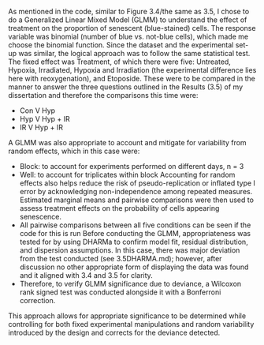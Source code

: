 As mentioned in the code, similar to Figure 3.4/the same as 3.5, I chose to do a Generalized Linear Mixed Model (GLMM) to understand the effect of treatment on the proportion of senescent (blue-stained) cells. The response variable was binomial (number of blue vs. not-blue cells), which made me choose the binomial function.
Since the dataset and the experimental set-up was similar, the logical approach was to follow the same statistical test.
The fixed effect was Treatment, of which there were five: Untreated, Hypoxia, Irradiated, Hypoxia and Irradiation (the experimental difference lies here with reoxygenation), and Etoposide.
These were to be compared in the manner to answer the three questions outlined in the Results (3.5) of my dissertation and therefore the comparisons this time were:
- Con V Hyp
- Hyp V Hyp + IR
- IR V Hyp + IR
  
A GLMM was also appropriate to account and mitigate for variability from random effects, which in this case were:
- Block: to account for experiments performed on different days, n = 3
- Well: to account for triplicates within block
Accounting for random effects also helps reduce the risk of pseudo-replication or inflated type I error by acknowledging non-independence among repeated measures.
Estimated marginal means and pairwise comparisons were then used to assess treatment effects on the probability of cells appearing senescence.
- All pairwise comparisons between all five conditions can be seen if the code for this is run
Before conducting the GLMM, appropriateness was tested for by using DHARMa to confirm model fit, residual distribution, and dispersion assumptions.
In this case, there was major deviation from the test conducted (see 3.5DHARMA.md); however, after discussion no other appropriate form of displaying the data was found and it aligned with 3.4 and 3.5 for clarity.
- Therefore, to verify GLMM significance due to deviance, a Wilcoxon rank signed test was conducted alongside it with a Bonferroni correction. 

This approach allows for appropriate significance to be determined while controlling for both fixed experimental manipulations and random variability introduced by the design and corrects for the deviance detected.


